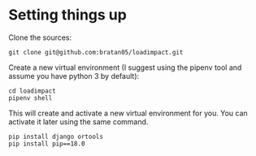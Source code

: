 # Setting things up

Clone the sources:
```
git clone git@github.com:bratan05/loadimpact.git
```

Create a new virtual environment (I suggest using the pipenv tool and assume you have python 3 by default):
```
cd loadimpact
pipenv shell
```
This will create and activate a new virtual environment for you. You can activate it later using the same command. 
```
pip install django ortools
pip install pip==18.0
```

